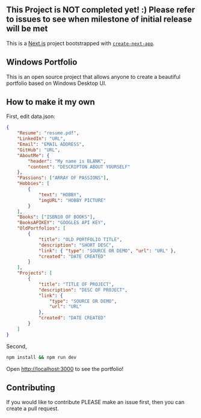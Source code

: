 ## This Project is NOT completed yet! :) Please refer to issues to see when milestone of initial release will be met

This is a [Next.js](https://nextjs.org/) project bootstrapped with [`create-next-app`](https://github.com/vercel/next.js/tree/canary/packages/create-next-app).

## Windows Portfolio

This is an open source project that allows anyone to create a beautiful portfolio based on Windows Desktop UI.

## How to make it my own

First, edit data.json:

```json
{
	"Resume": "resume.pdf",
	"LinkedIn": "URL",
	"Email": "EMAIL ADDRESS",
	"GitHub": "URL",
	"AboutMe": {
		"header": "My name is BLANK",
		"content": "DESCRIPTON ABOUT YOURSELF"
	},
	"Passions": ["ARRAY OF PASSIONS"],
	"Hobbies": [
		{
			"text": "HOBBY",
			"imgURL": "HOBBY PICTURE"
		}
	],
	"Books": ["ISBN10 OF BOOKS"],
	"BooksAPIKEY": "GOOGLES API KEY",
	"OldPortfolios": [
		{
			"title": "OLD PORTFOLIO TITLE",
			"description": "SHORT DESC",
			"link": { "type": "SOURCE OR DEMO", "url": "URL" },
			"created": "DATE CREATED"
		}
	],
	"Projects": [
		{
			"title": "TITLE OF PROJECT",
			"description": "DESC OF PROJECT",
			"link": {
				"type": "SOURCE OR DEMO",
				"url": "URL"
			},
			"created": "DATE CREATED"
		}
	]
}
```

Second,

```bash
npm install && npm run dev
```

Open [http://localhost:3000](http://localhost:3000) to see the portfolio!

## Contributing

If you would like to contribute PLEASE make an issue first, then you can create a pull request.
